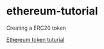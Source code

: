 # ethereum-tutorial
Creating a ERC20 token 

[Ethereum token tuturial](https://www.ethereum.org/token)
